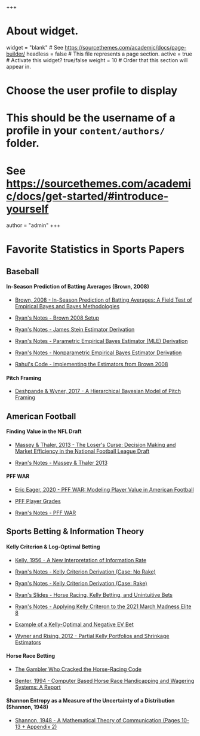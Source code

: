 +++
# About widget.
widget = "blank"  # See https://sourcethemes.com/academic/docs/page-builder/
headless = false  # This file represents a page section.
active = true  # Activate this widget? true/false
weight = 10  # Order that this section will appear in.

# Choose the user profile to display
# This should be the username of a profile in your `content/authors/` folder.
# See https://sourcethemes.com/academic/docs/get-started/#introduce-yourself
author = "admin"
+++

# Favorite Statistics in Sports Papers


## Baseball

#### In-Season Prediction of Batting Averages (Brown, 2008)

* [Brown, 2008 - In-Season Prediction of Batting Averages: A Field Test of Empirical Bayes and Bayes Methodologies](/pdf/statistics_in_sports_papers/Brown2008.pdf)

* [Ryan's Notes - Brown 2008 Setup](/pdf/statistics_in_sports_papers/Brown2008_RyansNotes.pdf)

* [Ryan's Notes - James Stein Estimator Derivation](/pdf/statistics_in_sports_papers/Brown2008_JamesStein.pdf)

* [Ryan's Notes - Parametric Empirical Bayes Estimator (MLE) Derivation](/pdf/statistics_in_sports_papers/Brown2008_ParEmpBayes.pdf)

* [Ryan's Notes - Nonparametric Empirical Bayes Estimator Derivation](/pdf/statistics_in_sports_papers/Brown2008_NonpEmpBayes.pdf)

* [Rahul's Code - Implementing the Estimators from Brown 2008](https://colab.research.google.com/drive/1_ZBfS4kAfxFi93XqGzuSZ2FU13HAplpF?usp=sharing)

#### Pitch Framing 

* [Deshpande & Wyner, 2017 - A Hierarchical Bayesian Model of Pitch Framing](/pdf/statistics_in_sports_papers/DeshpandeWyner2017.pdf)


## American Football

#### Finding Value in the NFL Draft

* [Massey & Thaler, 2013 - The Loser's Curse: Decision Making and Market Efficiency in the National Football League Draft](/pdf/statistics_in_sports_papers/MasseyThaler2013.pdf)

* [Ryan's Notes - Massey & Thaler 2013](/pdf/statistics_in_sports_papers/MasseyThaler2013_RyansNotes.pdf)

#### PFF WAR

* [Eric Eager, 2020 - PFF WAR: Modeling Player Value in American Football](/pdf/statistics_in_sports_papers/pffWar_Eager2020.pdf)

* [PFF Player Grades](/pdf/statistics_in_sports_papers/pffWar_pffGrades.pdf)

* [Ryan's Notes - PFF WAR](/pdf/statistics_in_sports_papers/pffWar_RyansNotes.pdf)

<!---
#### Expected Points, Win Probability, and WAR Models 

* [Yurko et. al., 2018 - nflWAR: A Reproducible Method for Offensive Player Evaluation in Football](/pdf/statistics_in_sports_papers/Yurko2018.pdf)

#### The Original Expected Points Model (Romer, 2006)

* [Romer, 2006 - Do Firms Maximize? Evidence from Professional Football](/pdf/statistics_in_sports_papers/Romer2006.pdf)

* [Ryan's Notes - Romer 2006](/pdf/statistics_in_sports_papers/Romer2006_RyansNotes.pdf)
--->

## Sports Betting & Information Theory

#### Kelly Criterion & Log-Optimal Betting

* [Kelly, 1956 - A New Interpretation of Information Rate](/pdf/statistics_in_sports_papers/Kelly1956.pdf)

* [Ryan's Notes - Kelly Criterion Derivation (Case: No Rake)](/pdf/statistics_in_sports_papers/Kelly1956_RyansNotes1.pdf)

* [Ryan's Notes - Kelly Criterion Derivation (Case: Rake)](/pdf/statistics_in_sports_papers/Kelly1956_RyansNotes2.pdf)

* [Ryan's Slides - Horse Racing, Kelly Betting, and Unintuitive Bets](/pdf/statistics_in_sports_papers/Kelly1956_RyansSlides.pdf)

* [Ryan's Notes - Applying Kelly Criteron to the 2021 March Madness Elite 8](/pdf/statistics_in_sports_papers/Kelly1956_Elite8.pdf)

* [Example of a Kelly-Optimal and Negative EV Bet](/pdf/statistics_in_sports_papers/Kelly1956_exBet.pdf)

* [Wyner and Rising, 2012 - Partial Kelly Portfolios and Shrinkage Estimators](/pdf/statistics_in_sports_papers/Kelly1956_Wyner2012.pdf)

#### Horse Race Betting

* [The Gambler Who Cracked the Horse-Racing Code](/pdf/statistics_in_sports_papers/Horse_Race_Betting_article.pdf)

* [Benter, 1994 -  Computer Based Horse Race Handicapping and Wagering Systems: A Report](/pdf/statistics_in_sports_papers/Horse_Race_Betting_Benter1994.pdf)

#### Shannon Entropy as a Measure of the Uncertainty of a Distribution (Shannon, 1948)

* [Shannon, 1948 - A Mathematical Theory of Communication (Pages 10-13 + Appendix 2)](/pdf/statistics_in_sports_papers/Shannon1948.pdf)


<!---
## Miscellaneous

#### Bradley Terry & ELO

* [Stanford Stat 200 - Intro to Bradley-Terry Model](/pdf/statistics_in_sports_papers/Elo_BradleyTerryAlgo.pdf)

* [Ryan's Notes - Bradley-Terry Model & Logistic Regression](/pdf/statistics_in_sports_papers/Elo_RyansNotes.pdf)
--->

<!---
* [Szczecinski and Djebbi - Understanding and Pushing the Limits of the Elo Rating Algorithm](/pdf/statistics_in_sports_papers/Elo_Djebbi2019.pdf)

* [Aldous - Elo Ratings and the Sports Model: a Neglected Topic in Applied Probability?](/pdf/statistics_in_sports_papers/Elo_Aldous1.pdf)

* [Aldous - Mathematical Probability Foundations of Dynamic Sports Ratings](/pdf/statistics_in_sports_papers/Elo_Aldous2.pdf)

* [Hunter - MM Algorithms for Generalized Bradley-Terry Models](/pdf/statistics_in_sports_papers/Elo_MM.pdf)
--->


<!---
## Up Next

#### Serve Returns in Tennis

* [Kovalchik & Albert, 2022 - A Statistical Model of Serve Return Impact Patterns in Professional Tennis](/pdf/statistics_in_sports_papers/tennis_serve_return_patterns.pdf)

#### RL in Baseball

* [Sidhu & Caffo, 2014 - MoneybaRL: Exploiting Pitcher Decision-Making Using Reinforcement Learning](/pdf/statistics_in_sports_papers/moneybaRL.pdf)

#### Hierarchical Bayesian Models in Baseball

* [Jensen, Shirley, & Wyner, 2009 - Bayesball: A Bayesian Hierarchical Model for Evaluating Fielding in Major League Baseball](/pdf/statistics_in_sports_papers/JensenShirleyWyner2009.pdf)
--->


<!---
#### Arcsine Laws 

* [Safe Leads and Lead Changes in Competitive Team Sports, 2015](/pdf/statistics_in_sports_papers/ArcsineLaws_2015.pdf)

* [Ryan's Notes - Proofs of Arcsine Laws](/pdf/statistics_in_sports_papers/ArcsineLaws_RyansProofs.pdf)
--->

<!---
## Soccer

#### AI & Soccer

* [2020 - What AI can do for Football, and What Football can do for AI](/pdf/statistics_in_sports_papers/AI_Soccer.pdf)

#### Stochastic Block Model for the EPL

* [Basini et. al., 2021 - Assessing competitive balance in the English Premier League for over forty seasons using a stochastic block model](/pdf/statistics_in_sports_papers/SBM_EPL.pdf)
--->









